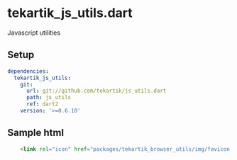 # tekartik_js_utils.dart

Javascript utilities

## Setup

```yaml
dependencies:
  tekartik_js_utils:
    git:
      url: git://github.com/tekartik/js_utils.dart
      path: js_utils
      ref: dart2
    version: '>=0.6.10'
```

## Sample html

```html
    <link rel="icon" href="packages/tekartik_browser_utils/img/favicon.png">
```